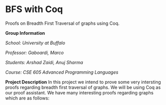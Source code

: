 # BFS with Coq
Proofs on Breadth First Traversal of graphs using Coq.

**Group Information**

*School: University at Buffalo*

*Professor: Gaboardi, Marco*

*Students: Arshad Zaidi, Anuj Sharma*

*Course: CSE 605 Advanced Programming Languages*

**Project Description**
In this project we intend to prove some very intersting proofs regarding breadth first traversal of graphs.
We will be using Coq as our proof assistant. We have many interesting proofs regarding graphs which are as 
follows:

